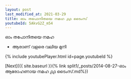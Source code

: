```yaml
---
layout: post
last_modified_at: 2021-03-29
title: ഓം തപോനിതയെ നമഹ ൧൧ ടൈംസ്
youtubeId: 5AkvG2Z_m54
---
```

 
 
 ഓം തപോനിതയെ നമഹ 
 
 -  ആരാണ് വളരെ വലിയ മുനി 
 
  
 
  
 
 
 
 
 
 


{% include youtubePlayer.html id=page.youtubeId %}
 
[Next]({{ site.baseurl }}{% link  split1/_posts/2014-08-27-ഓം ആരോഹണായ നമഹ ൧൧ ടൈംസ്.md%})
 
